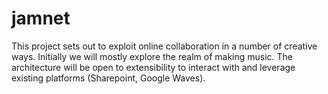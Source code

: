 # jamnet
This project sets out to exploit online collaboration in a number of creative ways. Initially we will mostly explore the realm of making music. The architecture will be open to extensibility to interact with and leverage existing platforms (Sharepoint, Google Waves).
